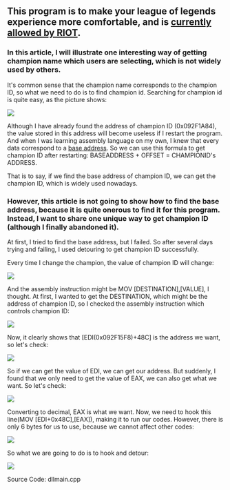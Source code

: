 
<h2>This program is to make your league of legends experience more comfortable, and is <a href="https://www.reddit.com/r/leagueoflegends/comments/7q6xku/runesreformed_set_your_runes_automatically/dsnjm0z/">currently allowed by RIOT</a>.</h2>

<h3>In this article, I will illustrate one interesting way of getting champion name which users are selecting, which is not widely used by others.</h3>
<p>It's common sense that the champion name corresponds to the champion ID, so what we need to do is to find champion id. Searching for champion id is quite easy, as the picture shows:</p>
<img src="https://github.com/xuan32546/LOL-X-Assistant/blob/master/pics/1.png">
<p>Although I have already found the address of champion ID (0x092F1A84), the value stored in this address will become useless if I restart the program. And when I was learning assembly language on my own, I knew that every data correspond to a <a href="https://whatis.techtarget.com/definition/base-address">base address</a>. So we can use this formula to get champion ID after restarting: BASEADDRESS + OFFSET = CHAMPIONID's ADDRESS.</p>
<p>That is to say, if we find the base address of champion ID, we can get the champion ID, which is widely used nowadays.</p>
<h3>However, this article is not going to show how to find the base address, because it is quite onerous to find it for this program. Instead, I want to share one unique way to get champion ID (although I finally abandoned it).</h3>
<p>At first, I tried to find the base address, but I failed. So after several days trying and failing, I used detouring to get champion ID successfully.</p>
<p>Every time I change the champion, the value of champion ID will change:</p>
<img src="https://github.com/xuan32546/LOL-X-Assistant/blob/master/pics/2.gif">
<p>And the assembly instruction might be MOV [DESTINATION],[VALUE], I thought. At first, I wanted to get the DESTINATION, which might be the address of champion ID, so I checked the assembly instruction which controls champion ID:</p>
<img src="https://github.com/xuan32546/LOL-X-Assistant/blob/master/pics/3.png">
<p>Now, it clearly shows that [EDI(0x092F15F8)+48C] is the address we want, so let's check:</p>
<img src="https://github.com/xuan32546/LOL-X-Assistant/blob/master/pics/4.png">
<p>So if we can get the value of EDI, we can get our address. But suddenly, I found that we only need to get the value of EAX, we can also get what we want. So let's check:</p>
<img src="https://github.com/xuan32546/LOL-X-Assistant/blob/master/pics/5.png">
<p>Converting to decimal, EAX is what we want. Now, we need to hook this line(MOV [EDI+0x48C],[EAX]), making it to run our codes. However, there is only 6 bytes for us to use, because we cannot affect other codes:</p>
<img src="https://github.com/xuan32546/LOL-X-Assistant/blob/master/pics/6.png">
<p>So what we are going to do is to hook and detour:</p>
<img src="https://github.com/xuan32546/LOL-X-Assistant/blob/master/pics/7.png">
<p>Source Code: <a herf="https://github.com/xuan32546/LOL-X-Assistant/blob/master/pics/dllmain.cpp">dllmain.cpp</a></p>

